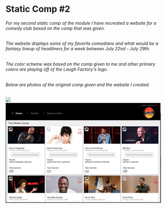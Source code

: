 # Static Comp #2

###### For my second static comp of the module I have recreated a website for a comedy club based on the comp that was given. 
###### The website displays some of my favorite comedians and what would be a fantasy lineup of headliners for a week between July 22nd - July 29th. 
###### The color scheme was based on the comp given to me and other primary colors are playing off of the Laugh Factory's logo. 
###### Below are photos of the original comp given and the website I created. 


<img src="Screen Shot 2018-07-24 at 9.03.06 AM.png">


<img src="images/mywork-screenshot.png">